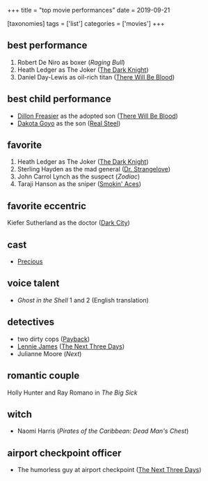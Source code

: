 +++
title = "top movie performances"
date = 2019-09-21

[taxonomies]
tags = ['list']
categories = ['movies']
+++

## best performance

1. Robert De Niro as boxer (*Raging Bull*)
2. Heath Ledger as The Joker ([The Dark Knight])
3. Daniel Day-Lewis as oil-rich titan ([There Will Be Blood])

## best child performance

- [Dillon Freasier] as the adopted son ([There Will Be Blood])
- [Dakota Goyo] as the son ([Real Steel])

## favorite

1. Heath Ledger as The Joker ([The Dark Knight])
2. Sterling Hayden as the mad general ([Dr. Strangelove])
3. John Carrol Lynch as the suspect (*Zodiac*)
4. Taraji Hanson as the sniper ([Smokin' Aces])

## favorite eccentric

Kiefer Sutherland as the doctor ([Dark City])

## cast

- [Precious]

## voice talent

- *Ghost in the Shell* 1 and 2 (English translation)

## detectives

- two dirty cops ([Payback])
- [Lennie James] ([The Next Three Days])
- Julianne Moore (*Next*)

## romantic couple

Holly Hunter and Ray Romano in *The Big Sick*

## witch

- Naomi Harris (*Pirates of the Caribbean: Dead Man's Chest*)

## airport checkpoint officer

- The humorless guy at airport checkpoint ([The Next Three Days])


[The Dark Knight]: http://tshepang.net/the-dark-knight-2008
[There Will Be Blood]: http://tshepang.net/there-will-be-blood-2007
[Dillon Freasier]: http://en.wikipedia.org/wiki/Dillon_Freasier
[Dakota Goyo]: http://en.wikipedia.org/wiki/Dakota_Goyo
[Real Steel]: http://tshepang.net/real-steel-2011
[Dr. Strangelove]: http://tshepang.net/dr-strangelove-1964
[Smokin' Aces]: http://tshepang.net/smokin-aces-2006
[Dark City]: http://tshepang.net/dark-city-1998
[Precious]: http://tshepang.net/precious-2009
[Payback]: http://tshepang.net/payback-1999
[Lennie James]: http://en.wikipedia.org/wiki/Lennie_James
[The Next Three Days]: http://tshepang.net/the-next-three-days-2010
